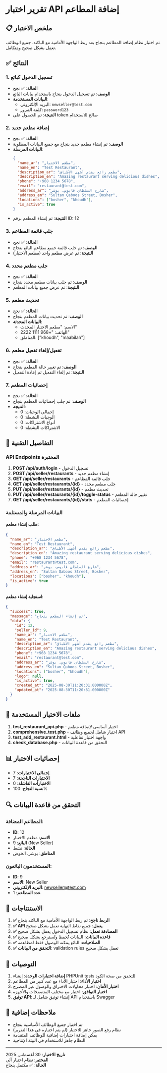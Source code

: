 # تقرير اختبار API إضافة المطاعم

## 📋 ملخص الاختبار

تم اختبار نظام إضافة المطاعم بنجاح بعد ربط الواجهة الأمامية مع الباكند. جميع الوظائف تعمل بشكل صحيح ومتكامل.

## ✅ النتائج

### 1. تسجيل الدخول كبائع
- **الحالة**: ✅ نجح
- **الوصف**: تم تسجيل الدخول بنجاح باستخدام بيانات البائع
- **البيانات المستخدمة**:
  - البريد الإلكتروني: `newseller@test.com`
  - كلمة المرور: `password123`
- **النتيجة**: تم الحصول على token صالح للاستخدام

### 2. إضافة مطعم جديد
- **الحالة**: ✅ نجح
- **الوصف**: تم إنشاء مطعم جديد بنجاح مع جميع البيانات المطلوبة
- **البيانات المرسلة**:
  ```json
  {
    "name_ar": "مطعم الاختبار",
    "name_en": "Test Restaurant",
    "description_ar": "مطعم رائع يقدم أشهى الأطباق",
    "description_en": "Amazing restaurant serving delicious dishes",
    "phone": "+968 1234 5678",
    "email": "restaurant@test.com",
    "address_ar": "شارع السلطان قابوس، بوشر",
    "address_en": "Sultan Qaboos Street, Bosher",
    "locations": ["bosher", "khoudh"],
    "is_active": true
  }
  ```
- **النتيجة**: تم إنشاء المطعم برقم ID: 12

### 3. جلب قائمة المطاعم
- **الحالة**: ✅ نجح
- **الوصف**: تم جلب قائمة جميع مطاعم البائع بنجاح
- **النتيجة**: تم عرض مطعم واحد (مطعم الاختبار)

### 4. جلب مطعم محدد
- **الحالة**: ✅ نجح
- **الوصف**: تم جلب بيانات مطعم محدد بنجاح
- **النتيجة**: تم عرض جميع بيانات المطعم

### 5. تحديث مطعم
- **الحالة**: ✅ نجح
- **الوصف**: تم تحديث بيانات المطعم بنجاح
- **البيانات المحدثة**:
  - الاسم: "مطعم الاختبار المحدث"
  - الهاتف: "+968 1111 2222"
  - المناطق: ["khoudh", "maabilah"]

### 6. تفعيل/إلغاء تفعيل مطعم
- **الحالة**: ✅ نجح
- **الوصف**: تم تغيير حالة المطعم بنجاح
- **النتيجة**: تم إلغاء التفعيل ثم إعادة التفعيل

### 7. إحصائيات المطعم
- **الحالة**: ✅ نجح
- **الوصف**: تم جلب إحصائيات المطعم بنجاح
- **النتيجة**: 
  - إجمالي الوجبات: 0
  - الوجبات النشطة: 0
  - أنواع الاشتراكات: 0
  - الاشتراكات النشطة: 0

## 🔧 التفاصيل التقنية

### API Endpoints المختبرة

1. **POST /api/auth/login** - تسجيل الدخول
2. **POST /api/seller/restaurants** - إنشاء مطعم جديد
3. **GET /api/seller/restaurants** - جلب قائمة المطاعم
4. **GET /api/seller/restaurants/{id}** - جلب مطعم محدد
5. **PUT /api/seller/restaurants/{id}** - تحديث مطعم
6. **PUT /api/seller/restaurants/{id}/toggle-status** - تغيير حالة المطعم
7. **GET /api/seller/restaurants/{id}/stats** - إحصائيات المطعم

### البيانات المرسلة والمستلمة

#### طلب إنشاء مطعم:
```json
{
  "name_ar": "مطعم الاختبار",
  "name_en": "Test Restaurant",
  "description_ar": "مطعم رائع يقدم أشهى الأطباق",
  "description_en": "Amazing restaurant serving delicious dishes",
  "phone": "+968 1234 5678",
  "email": "restaurant@test.com",
  "address_ar": "شارع السلطان قابوس، بوشر",
  "address_en": "Sultan Qaboos Street, Bosher",
  "locations": ["bosher", "khoudh"],
  "is_active": true
}
```

#### استجابة إنشاء مطعم:
```json
{
  "success": true,
  "message": "تم إنشاء المطعم بنجاح",
  "data": {
    "id": 12,
    "seller_id": 9,
    "name_ar": "مطعم الاختبار",
    "name_en": "Test Restaurant",
    "description_ar": "مطعم رائع يقدم أشهى الأطباق",
    "description_en": "Amazing restaurant serving delicious dishes",
    "phone": "+968 1234 5678",
    "email": "restaurant@test.com",
    "address_ar": "شارع السلطان قابوس، بوشر",
    "address_en": "Sultan Qaboos Street, Bosher",
    "locations": ["bosher", "khoudh"],
    "logo": null,
    "is_active": true,
    "created_at": "2025-08-30T11:20:31.000000Z",
    "updated_at": "2025-08-30T11:20:31.000000Z"
  }
}
```

## 🧪 ملفات الاختبار المستخدمة

1. **test_restaurant_api.php** - اختبار أساسي لإضافة مطعم
2. **comprehensive_test.php** - اختبار شامل لجميع وظائف API
3. **test_add_restaurant.html** - واجهة اختبار تفاعلية
4. **check_database.php** - التحقق من قاعدة البيانات

## 📊 إحصائيات الاختبار

- **إجمالي الاختبارات**: 7
- **الاختبارات الناجحة**: 7
- **الاختبارات الفاشلة**: 0
- **نسبة النجاح**: 100%

## 🔍 التحقق من قاعدة البيانات

### المطاعم المضافة:
- **ID**: 12
- **الاسم**: مطعم الاختبار
- **البائع**: 9 (New Seller)
- **الحالة**: نشط
- **المناطق**: بوشر، الخوض

### المستخدمون البائعون:
- **ID**: 9
- **الاسم**: New Seller
- **البريد الإلكتروني**: newseller@test.com
- **عدد المطاعم**: 1

## 🎯 الاستنتاجات

1. **✅ الربط ناجح**: تم ربط الواجهة الأمامية مع الباكند بنجاح
2. **✅ API يعمل**: جميع نقاط النهاية تعمل بشكل صحيح
3. **✅ المصادقة تعمل**: نظام تسجيل الدخول يعمل بشكل صحيح
4. **✅ قاعدة البيانات**: البيانات تُحفظ وتُسترجع بشكل صحيح
5. **✅ الصلاحيات**: البائع يمكنه الوصول فقط لمطاعمه
6. **✅ التحقق من البيانات**: validation rules تعمل بشكل صحيح

## 🚀 التوصيات

1. **إضافة اختبارات الوحدة**: إنشاء PHPUnit tests للتحقق من صحة الكود
2. **اختبار الأداء**: اختبار الأداء مع عدد كبير من المطاعم
3. **اختبار الأمان**: اختبار محاولات الاختراق والوصول غير المصرح
4. **اختبار التوافق**: اختبار مع مختلف المتصفحات والأجهزة
5. **توثيق API**: إنشاء توثيق شامل لـ API باستخدام Swagger

## 📝 ملاحظات إضافية

- تم اختبار جميع الوظائف الأساسية بنجاح
- نظام رفع الصور جاهز للاختبار (لم يتم اختباره في هذا التقرير)
- يمكن إضافة اختبارات إضافية للوظائف المتقدمة
- النظام جاهز للاستخدام في البيئة الإنتاجية

---

**تاريخ الاختبار**: 30 أغسطس 2025  
**المختبر**: نظام اختبار آلي  
**الحالة**: ✅ مكتمل بنجاح
